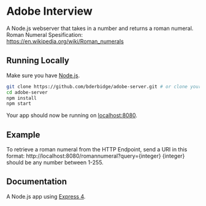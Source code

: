 # Adobe Interview

A Node.js webserver that takes in a number and returns a roman numeral.
Roman Numeral Spesification: https://en.wikipedia.org/wiki/Roman_numerals

## Running Locally

Make sure you have [Node.js](http://nodejs.org/).
```sh
git clone https://github.com/bderbidge/adobe-server.git # or clone your own fork
cd adobe-server
npm install
npm start
```

Your app should now be running on [localhost:8080](http://localhost:8080/).

## Example

To retrieve a roman numeral from the HTTP Endpoint, send a URI in this format:
http://localhost:8080/romannumeral?query={integer}
{integer} should be any number between 1-255.

## Documentation

A Node.js app using [Express 4](http://expressjs.com/).
